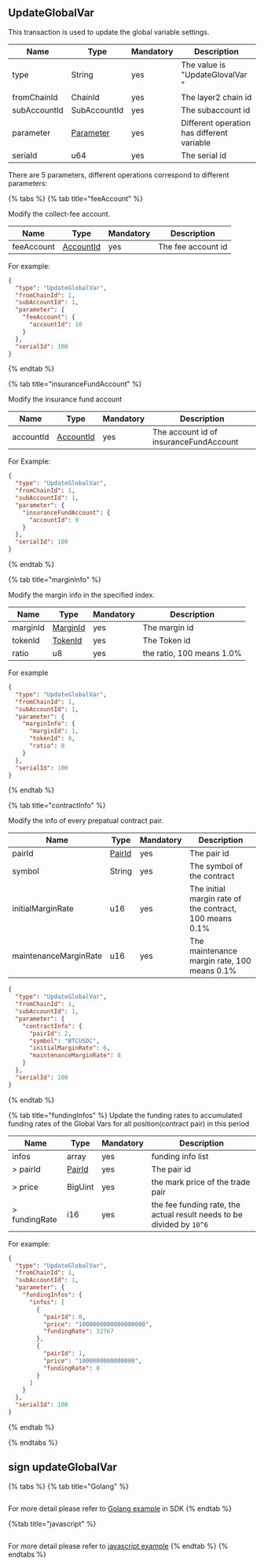 ## UpdateGlobalVar

This transaction is used to update the global variable settings.

| Name         | Type                    | Mandatory | Description                                |
|--------------|-------------------------|-----------|--------------------------------------------|
| type         | String                  | yes       | The value is "UpdateGlovalVar "            |
| fromChainId  | ChainId                 | yes       | The layer2 chain id                        |
| subAccountId | SubAccountId            | yes       | The subaccount id                          |
| parameter    | [Parameter](#parameter) | yes       | Different operation has different variable |
| seriaId      | u64                     | yes       | The serial id                              |

There are 5 parameters, different operations correspond to different parameters:

{% tabs %}
{% tab title="feeAccount" %}

Modify the collect-fee account.

| Name       | Type                    | Mandatory | Description        |
|------------|-------------------------|-----------|--------------------|
| feeAccount | [AccountId](#AccountId)| yes       | The fee account id |
 
For example:

```json
{
  "type": "UpdateGlobalVar",
  "fromChainId": 1,
  "subAccountId": 1,
  "parameter": {
    "feeAccount": {
      "accountId": 10
    }
  },
  "serialId": 100
}
```

{% endtab %}

{% tab title="insuranceFundAccount" %}

Modify the insurance fund account

| Name       | Type                     | Mandatory | Description        |
|-----------|--------------------------|-----------|--------------------|
| accountId | [AccountId](#AccountId)  | yes       | The account id of  insuranceFundAccount|

For Example:

```json
{
  "type": "UpdateGlobalVar",
  "fromChainId": 1,
  "subAccountId": 1,
  "parameter": {
    "insuranceFundAccount": {
      "accountId": 9
    }
  },
  "serialId": 100
}
```
{% endtab %}


{% tab title="marginInfo" %}

Modify the margin info in the specified index.

| Name     | Type                       | Mandatory | Description        |
|----------|----------------------------|-----|---------------------------|
| marginId | [MarginId](#MarginId)      | yes | The margin id             |
| tokenId  | [TokenId](#TokenId)        | yes | The Token id              |
| ratio    | u8                         | yes |the ratio, 100 means 1.0% |

For example 

```json
{
  "type": "UpdateGlobalVar",
  "fromChainId": 1,
  "subAccountId": 1,
  "parameter": {
    "marginInfo": {
      "marginId": 1,
      "tokenId": 9,
      "ratio": 0
    }
  },
  "serialId": 100
}
```

{% endtab %}


{% tab title="contractInfo" %}

Modify the info of every prepatual contract pair.

| Name                  | Type     | Mandatory         | Description                                             |
|-----------------------|-------------------|------------|---------------------------------------------------------|
| pairId                | [PairId](#PairId) | yes | The pair id                                             |
| symbol                | String            | yes | The symbol of the contract                              |
| initialMarginRate     | u16               | yes | The initial margin rate of the contract, 100 means 0.1% |
| maintenanceMarginRate | u16               | yes | The maintenance margin rate, 100 means 0.1%             |

```json
{
  "type": "UpdateGlobalVar",
  "fromChainId": 1,
  "subAccountId": 1,
  "parameter": {
    "contractInfo": {
      "pairId": 2,
      "symbol": "BTCUSDC",
      "initialMarginRate": 6,
      "maintenanceMarginRate": 8
    }
  },
  "serialId": 100
}
```

{% endtab %}


{% tab title="fundingInfos" %}
Update the funding rates to accumulated funding rates of the Global Vars for all position(contract pair) in this period

| Name          | Type  | Mandatory | Description       |
|---------------|-------|-----------|-------------------|
| infos         | array | yes       | funding info list |
| > pairId      | [PairId](#PairId) | yes       | The pair id                                                           |
| > price       | BigUint          | yes       | the mark price of the trade pair                                      |
| > fundingRate | i16         | yes       | the fee funding rate, the actual result needs to be divided by `10^6` |

For example:

```json
{
  "type": "UpdateGlobalVar",
  "fromChainId": 1,
  "subAccountId": 1,
  "parameter": {
    "fundingInfos": {
      "infos": [
        {
          "pairId": 0,
          "price": "1000000000000000000",
          "fundingRate": 32767
        },
        {
          "pairId": 1,
          "price": "1000000000000000",
          "fundingRate": 0
        }
      ]
    }
  },
  "serialId": 100
}
```

{% endtab %}

{% endtabs %}

## sign updateGlobalVar

{% tabs %}
{% tab title="Golang" %}
```golang

```

For more detail please refer to [Golang example](https://github.com/zkLinkProtocol/zklink_sdk/tree/main/examples/Golang) in SDK
{% endtab %}

{%tab title="javascript" %}

```javascript

```

For more detail please refer to [javascript example](https://github.com/zkLinkProtocol/zklink_sdk/tree/main/examples/Javascript)
{% endtab %}
{% endtabs %}
